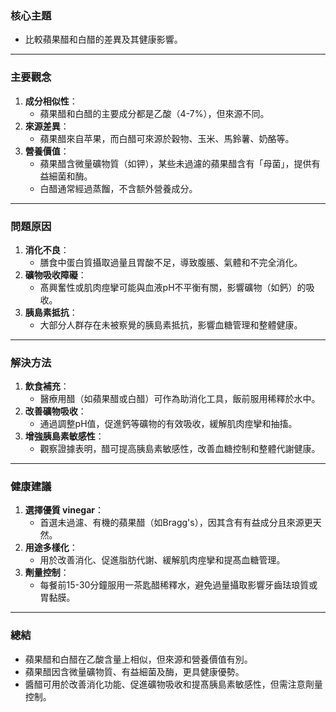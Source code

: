 ### 核心主題  
- 比較蘋果醋和白醋的差異及其健康影響。

---

### 主要觀念  
1. **成分相似性**：  
   - 蘋果醋和白醋的主要成分都是乙酸（4-7%），但來源不同。  
2. **來源差異**：  
   - 蘋果醋來自苹果，而白醋可來源於穀物、玉米、馬鈴薯、奶酪等。  
3. **營養價值**：  
   - 蘋果醋含微量礦物質（如钾），某些未過濾的蘋果醋含有「母菌」，提供有益細菌和酶。  
   - 白醋通常經過蒸餾，不含额外營養成分。  

---

### 問題原因  
1. **消化不良**：  
   - 膳食中蛋白質攝取過量且胃酸不足，導致腹脹、氣體和不完全消化。  
2. **礦物吸收障礙**：  
   - 髙興奮性或肌肉痙攣可能與血液pH不平衡有關，影響礦物（如鈣）的吸收。  
3. **胰島素抵抗**：  
   - 大部分人群存在未被察覺的胰島素抵抗，影響血糖管理和整體健康。  

---

### 解決方法  
1. **飲食補充**：  
   - 醫療用醋（如蘋果醋或白醋）可作為助消化工具，飯前服用稀釋於水中。  
2. **改善礦物吸收**：  
   - 通過調整pH值，促進鈣等礦物的有效吸收，緩解肌肉痙攣和抽搐。  
3. **增強胰島素敏感性**：  
   - 觀察證據表明，醋可提高胰島素敏感性，改善血糖控制和整體代謝健康。  

---

### 健康建議  
1. **選擇優質 vinegar**：  
   - 首選未過濾、有機的蘋果醋（如Bragg's），因其含有有益成分且來源更天然。  
2. **用途多樣化**：  
   - 用於改善消化、促進脂肪代謝、緩解肌肉痙攣和提髙血糖管理。  
3. **劑量控制**：  
   - 每餐前15-30分鐘服用一茶匙醋稀釋水，避免過量攝取影響牙齒珐琅質或胃黏膜。  

---

### 總結  
- 蘋果醋和白醋在乙酸含量上相似，但來源和營養價值有別。  
- 蘋果醋因含微量礦物質、有益細菌及酶，更具健康優勢。  
- 醬醋可用於改善消化功能、促進礦物吸收和提髙胰島素敏感性，但需注意劑量控制。